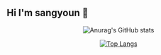 <h2> Hi I'm sangyoun 👋
</h2>

<div align=center>

![Anurag's GitHub stats](https://github-readme-stats.vercel.app/api?username=LeeSY99&show_icons=true&theme=radical)

[![Top Langs](https://github-readme-stats.vercel.app/api/top-langs/?username=LeeSY99&layout=compact&theme=radical)](https://github.com/LeeSY99)


</div>
<!--
**LeeSY99/LeeSY99** is a ✨ _special_ ✨ repository because its `README.md` (this file) appears on your GitHub profile.

Here are some ideas to get you started:

- 🔭 I’m currently working on ...
- 🌱 I’m currently learning ...
- 👯 I’m looking to collaborate on ...
- 🤔 I’m looking for help with ...
- 💬 Ask me about ...
- 📫 How to reach me: ...
- 😄 Pronouns: ...
- ⚡ Fun fact: ...
-->

